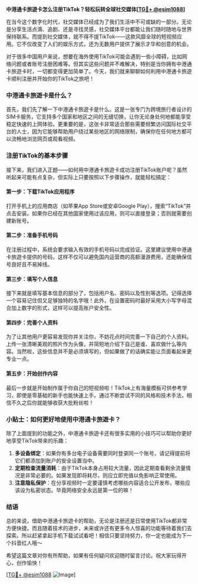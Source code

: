 **中港通卡旅遊卡怎么注册TikTok？轻松玩转全球社交媒体[[TG💪+ @esim1088](https://t.me/s/esim1088)]**

在当今这个数字化时代，社交媒体已经成为了我们生活中不可或缺的一部分。无论是分享生活点滴、追剧、还是寻找灵感，社交媒体平台都能让我们随时随地与世界保持联系。而提到社交媒体，就不得不提TikTok——这款风靡全球的短视频应用。它不仅改变了人们的娱乐方式，还为无数用户提供了展示才华和创意的机会。

对于很多中国用户来说，想要在海外使用TikTok可能会遇到一些小障碍，比如网络问题或者账号注册困难等。但其实这些问题并不难解决，特别是当你拥有中港通卡旅遊卡时，一切都变得更加简单了。今天，我们就来聊聊如何利用中港通卡旅遊卡顺利注册并开始你的TikTok之旅吧！

### 中港通卡旅遊卡是什么？

首先，我们先了解一下中港通卡旅遊卡是什么。这是一张专门为跨境旅行者设计的SIM卡服务，它支持多个国家和地区之间的无缝切换，让你无论身处何地都能享受稳定快速的上网体验。更重要的是，这张卡非常适合那些需要频繁访问国际社交平台的人士，因为它能够帮助用户绕过某些地区的网络限制，确保你在任何地方都可以流畅地浏览网页或观看视频。

### 注册TikTok的基本步骤

接下来，我们进入正题——如何用中港通卡旅遊卡成功注册TikTok账户呢？虽然听起来可能有点复杂，但实际上只要按照以下步骤操作，就能轻松搞定：

#### 第一步：下载TikTok应用程序
打开手机上的应用商店（如苹果App Store或安卓Google Play），搜索“TikTok”并点击安装。如果你已经在其他国家使用过该应用，则可以直接登录；否则就需要创建新账号。

#### 第二步：准备手机号码
在注册过程中，系统会要求输入有效的手机号码以完成验证。这里建议使用中港通卡旅遊卡提供的号码，这样不仅可以避免国内运营商的高额漫游费用，还能确保信号良好且不易掉线。

#### 第三步：填写个人信息
接下来就是填写基本信息的部分了，包括用户名、密码以及性别等选项。记得选择一个容易记住但又足够独特的名字哦！此外，在设置密码时最好采用大小写字母混合加上数字的形式，这样可以提高账户安全性。

#### 第四步：完善个人资料
为了让其他用户更容易发现你并关注你，不妨花点时间完善一下自己的个人资料。上传一张清晰美观的照片作为头像，并简短地介绍下自己是谁、喜欢做什么等内容。当然啦，这些信息并不是必须填写的，但如果做了的话确实能让页面看起来更专业一点。

#### 第五步：开始创作内容
最后一步就是开始制作属于你自己的短视频啦！TikTok上有海量模板可供参考学习，即使是零基础的新手也能快速上手。通过不断尝试不同的风格和技术手法，相信不久之后你就能够收获大批粉丝啦！

### 小贴士：如何更好地使用中港通卡旅遊卡？

除了上面提到的功能之外，中港通卡旅遊卡还有很多实用的小技巧可以帮助你更好地享受TikTok带来的乐趣：

1. **多设备绑定**：如果你有多台电子设备需要同时登录同一个账号，请记得提前将它们都添加到账户的安全设置当中。
2. **定期检查流量消耗**：由于TikTok本身占用较大流量，因此定期查看剩余流量情况是非常必要的。如果发现即将耗尽，则应立即充值以免影响正常使用。
3. **注意隐私保护**：在分享视频时一定要谨慎考虑哪些内容适合公开发布，哪些应该设为私密状态。毕竟网络安全永远是第一位的嘛！

### 结语

总的来说，借助中港通卡旅遊卡的帮助，无论是注册还是日常使用TikTok都非常方便快捷。而且随着技术的进步，未来或许还有更多令人惊喜的功能等待着我们去探索。所以赶紧拿起手机下载试试看吧！相信只要坚持努力，你一定也能成为下一个抖音红人哦～

希望这篇文章对你有所帮助，如果有任何疑问欢迎随时留言讨论。祝大家玩得开心，创作愉快！

[[TG💪+ @esim1088](https://t.me/s/esim1088) ![Image](https://i.postimg.cc/4NQfJmqS/Snipaste-2025-05-13-00-14-12.png)]